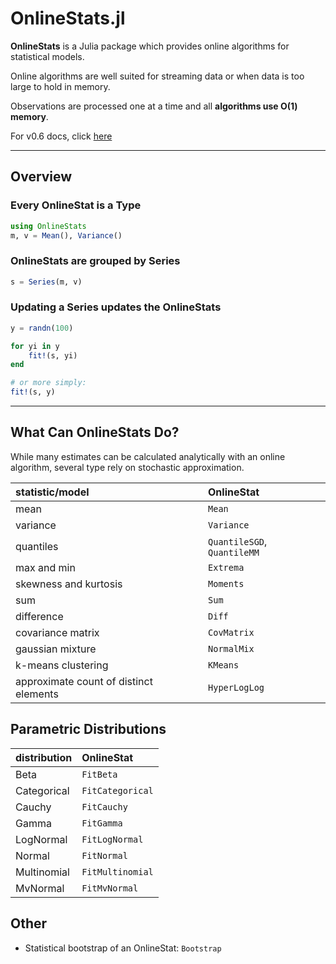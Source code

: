 # OnlineStats.jl

**OnlineStats** is a Julia package which provides online algorithms for statistical models.

Online algorithms are well suited for streaming data or when data is too large to hold in memory.

Observations are processed one at a time and all **algorithms use O(1) memory**.

For v0.6 docs, click [here](https://github.com/joshday/OnlineStats.jl/tree/8686c286b5e775d2653b4226aac739a853abac4e/doc)

---

## Overview
### Every OnlineStat is a Type
```julia
using OnlineStats
m, v = Mean(), Variance()
```

### OnlineStats are grouped by Series
```julia
s = Series(m, v)
```

### Updating a Series updates the OnlineStats
```julia
y = randn(100)

for yi in y
    fit!(s, yi)
end

# or more simply:
fit!(s, y)
```


---

## What Can OnlineStats Do?
While many estimates can be calculated analytically with an online algorithm, several
type rely on stochastic approximation.

| statistic/model                        | OnlineStat                  |
|:---------------------------------------|:----------------------------|
| mean                                   | `Mean`                      |
| variance                               | `Variance`                  |
| quantiles                              | `QuantileSGD`, `QuantileMM` |
| max and min                            | `Extrema`                   |
| skewness and kurtosis                  | `Moments`                   |
| sum                                    | `Sum`                       |
| difference                             | `Diff`                      |
| covariance matrix                      | `CovMatrix`                 |
| gaussian mixture                       | `NormalMix`                 |
| k-means clustering                     | `KMeans`                    |
| approximate count of distinct elements | `HyperLogLog`               |

## Parametric Distributions
| distribution | OnlineStat       |
|:-------------|:-----------------|
| Beta         | `FitBeta`        |
| Categorical  | `FitCategorical` |
| Cauchy       | `FitCauchy`      |
| Gamma        | `FitGamma`       |
| LogNormal    | `FitLogNormal`   |
| Normal       | `FitNormal`      |
| Multinomial  | `FitMultinomial` |
| MvNormal     | `FitMvNormal`    |

## Other
- Statistical bootstrap of an OnlineStat: `Bootstrap`
